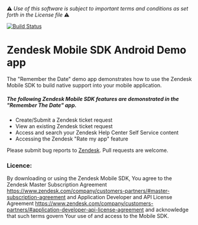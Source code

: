:warning: *Use of this software is subject to important terms and conditions as set forth in the License file* :warning:

[![Build Status](https://travis-ci.org/zendesk/sdk_demo_app_android.svg?branch=master)](https://travis-ci.org/zendesk/sdk_demo_app_android)

# Zendesk Mobile SDK Android Demo app

The "Remember the Date" demo app demonstrates how to use the Zendesk Mobile SDK to build native support into your mobile application.

##### The following Zendesk Mobile SDK features are demonstrated in the "Remember The Date" app.

* Create/Submit a Zendesk ticket request
* View an existing Zendesk ticket request
* Access and search your Zendesk Help Center Self Service content
* Accessing the Zendesk "Rate my app" feature

Please submit bug reports to [Zendesk](https://rememberthedate.zendesk.com/requests/new). Pull requests are welcome.

### Licence:

By downloading or using the Zendesk Mobile SDK, You agree to the Zendesk Master
Subscription Agreement https://www.zendesk.com/company/customers-partners/#master-subscription-agreement and Application Developer and API License
Agreement https://www.zendesk.com/company/customers-partners/#application-developer-api-license-agreement and
acknowledge that such terms govern Your use of and access to the Mobile SDK.
